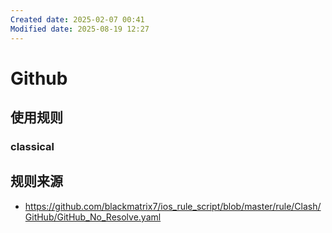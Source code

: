 ```yaml
---
Created date: 2025-02-07 00:41
Modified date: 2025-08-19 12:27
---
```

# Github

## 使用规则

### classical

## 规则来源

- https://github.com/blackmatrix7/ios_rule_script/blob/master/rule/Clash/GitHub/GitHub_No_Resolve.yaml
